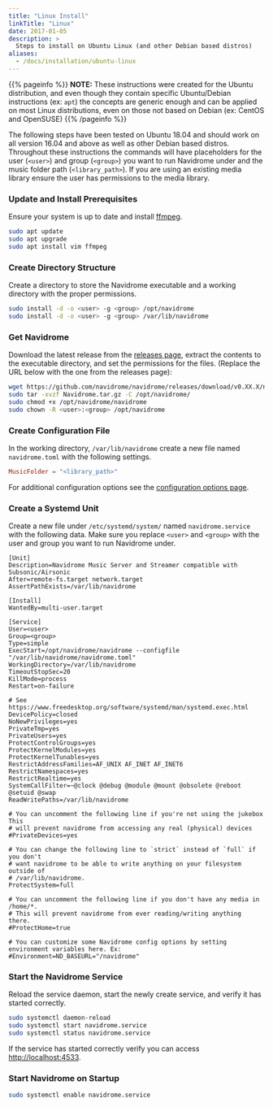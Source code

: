 ```yaml
---
title: "Linux Install"
linkTitle: "Linux"
date: 2017-01-05
description: >
  Steps to install on Ubuntu Linux (and other Debian based distros)
aliases:
  - /docs/installation/ubuntu-linux
---
```


{{% pageinfo %}}
**NOTE:** These instructions were created for the Ubuntu distribution, and even though they contain specific Ubuntu/Debian instructions (ex: `apt`) the concepts are generic enough and can be applied on most Linux distributions, even on those not based on Debian (ex: CentOS and OpenSUSE)
{{% /pageinfo %}}


The following steps have been tested on Ubuntu 18.04 and should work on all version 16.04 and above as well as other Debian based distros. Throughout these instructions the commands will have placeholders for the user (`<user>`) and group (`<group>`) you want to run Navidrome under and the music folder path (`<library_path>`). If you are using an existing media library ensure the user has permissions to the media library.

### Update and Install Prerequisites

Ensure your system is up to date and install [ffmpeg](https://ffmpeg.org/download.html).

```bash
sudo apt update
sudo apt upgrade
sudo apt install vim ffmpeg
```

### Create Directory Structure

Create a directory to store the Navidrome executable and a working directory with the proper permissions.

```bash
sudo install -d -o <user> -g <group> /opt/navidrome
sudo install -d -o <user> -g <group> /var/lib/navidrome
```

### Get Navidrome

Download the latest release from the [releases page](https://github.com/navidrome/navidrome/releases), extract the contents to the executable directory, and set the permissions for the files. (Replace the URL below with the one from the releases page):

```bash
wget https://github.com/navidrome/navidrome/releases/download/v0.XX.X/navidrome_0.XX.X_linux_amd64.tar.gz -O Navidrome.tar.gz
sudo tar -xvzf Navidrome.tar.gz -C /opt/navidrome/
sudo chmod +x /opt/navidrome/navidrome
sudo chown -R <user>:<group> /opt/navidrome
```

### Create Configuration File

In the working directory, `/var/lib/navidrome` create a new file named `navidrome.toml` with the following settings.

```toml
MusicFolder = "<library_path>"
```

For additional configuration options see the [configuration options page](https://www.navidrome.org/docs/usage/configuration-options/).

### Create a Systemd Unit

Create a new file under `/etc/systemd/system/` named `navidrome.service` with the following data. Make sure you replace
`<user>` and `<group>` with the user and group you want to run Navidrome under.

```systemd
[Unit]
Description=Navidrome Music Server and Streamer compatible with Subsonic/Airsonic
After=remote-fs.target network.target
AssertPathExists=/var/lib/navidrome

[Install]
WantedBy=multi-user.target

[Service]
User=<user>
Group=<group>
Type=simple
ExecStart=/opt/navidrome/navidrome --configfile "/var/lib/navidrome/navidrome.toml"
WorkingDirectory=/var/lib/navidrome
TimeoutStopSec=20
KillMode=process
Restart=on-failure

# See https://www.freedesktop.org/software/systemd/man/systemd.exec.html
DevicePolicy=closed
NoNewPrivileges=yes
PrivateTmp=yes
PrivateUsers=yes
ProtectControlGroups=yes
ProtectKernelModules=yes
ProtectKernelTunables=yes
RestrictAddressFamilies=AF_UNIX AF_INET AF_INET6
RestrictNamespaces=yes
RestrictRealtime=yes
SystemCallFilter=~@clock @debug @module @mount @obsolete @reboot @setuid @swap
ReadWritePaths=/var/lib/navidrome

# You can uncomment the following line if you're not using the jukebox This
# will prevent navidrome from accessing any real (physical) devices
#PrivateDevices=yes

# You can change the following line to `strict` instead of `full` if you don't
# want navidrome to be able to write anything on your filesystem outside of
# /var/lib/navidrome.
ProtectSystem=full

# You can uncomment the following line if you don't have any media in /home/*.
# This will prevent navidrome from ever reading/writing anything there.
#ProtectHome=true

# You can customize some Navidrome config options by setting environment variables here. Ex:
#Environment=ND_BASEURL="/navidrome"
```

### Start the Navidrome Service

Reload the service daemon, start the newly create service, and verify it has started correctly.

```bash
sudo systemctl daemon-reload
sudo systemctl start navidrome.service
sudo systemctl status navidrome.service
```

If the service has started correctly verify you can access [http://localhost:4533](http://localhost:4533).

### Start Navidrome on Startup

```bash
sudo systemctl enable navidrome.service
```
